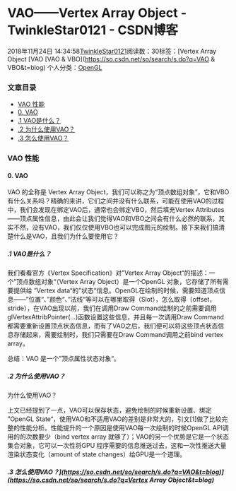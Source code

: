 # VAO——Vertex Array Object - TwinkleStar0121 - CSDN博客





2018年11月24日 14:34:58[TwinkleStar0121](https://me.csdn.net/jvandc)阅读数：30标签：[Vertex Array Object																[VAO																[VAO & VBO](https://so.csdn.net/so/search/s.do?q=VAO & VBO&t=blog)
个人分类：[OpenGL](https://blog.csdn.net/jvandc/article/category/7830718)








### 文章目录
- [VAO 性能](#VAO__2)
- [0. VAO](#0_VAO_4)
- [.1 VAO是什么？](#1_VAO_6)
- [.2 为什么使用VAO？](#2_VAO_10)
- [.3 怎么使用VAO？](#3_VAO_15)




### VAO 性能

#### 0. VAO

VAO 的全称是 Vertex Array Object，我们可以称之为“顶点数组对象”，它和VBO有什么关系吗？精确的来讲，它们之间并没有什么联系，可能在使用VAO的过程中，我们会发现在绑定VAO后，通常也会绑定VBO，然后填充Vertex Attributes——顶点属性信息，由此会让我们觉得VAO和VBO之间会有什么必然的联系，其实不然，没有VAO，我们仅仅使用VBO也可以完成图元的绘制。接下来我们搞清楚什么是VAO，且我们为什么要使用它？

##### .1 VAO是什么？

我们看看官方《Vertex Specification》对”Vertex Array Object“的描述：一个”顶点数组对象“（Vertex Array Object）是一个OpenGL 对象，它存储了所有需要提供给 ”Vertex data“的”状态“信息。OpenGL在绘制的时候，需要知道顶点信息——”位置“、”颜色“、”法线“等可以在哪里取得（Slot），怎么取得（offset， stride），在VAO出现以前，我们在调用Draw Command绘制的之前需要调用glVertexAttribPointer(…)函数设置这些信息，并且每一次调用Draw Command都需要重新设置顶点状态信息，而有了VAO之后，我们便可以将这些顶点状态信息存储起来，需要绘制时，我们只需要在Draw Command调用之前bind vertex array。

总结：VAO 是一个”顶点属性状态对象“。

##### .2 为什么使用VAO？

为什么使用VAO？

上文已经提到了一点，VAO可以保存状态，避免绘制的时候重新设置、绑定 ”OpenGL State“，使用VAO和不适用VAO的差别是非常大的，引文[1]做了比较完整的性能分析。性能提升的一个原因是使用VAO每一次绘制的时候OpenGL API调用的的次数要少（bind vertex array 就够了）；VAO的另一个优势是它是一个状态集合对象，它可以一次性将GPU 程序需要的信息推送过去，这和一次性推送大量渲染状态变化（amount of state changes）给GPU是一个道理。

##### .3 怎么使用VAO？](https://so.csdn.net/so/search/s.do?q=VAO&t=blog)](https://so.csdn.net/so/search/s.do?q=Vertex Array Object&t=blog)




